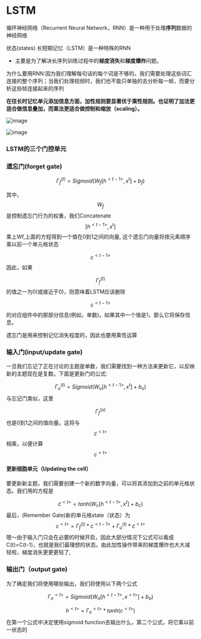 # LSTM

循环神经网络（Recurrent Neural Network，RNN）是一种用于处理**序列**数据的神经网络

状态(states)
长短期记忆（LSTM）是一种特殊的RNN
- 主要是为了解决长序列训练过程中的**梯度消失**和**梯度爆炸**问题。

为什么要用RNN:因为我们理解每句话的每个词是不够的，我们需要处理这些词汇连接的整个序列；当我们处理视频时，我们也不能只单独的去分析每一帧，而要分析这些帧连接起来的序列

**在往长时记忆单元添加信息方面，加性规则要显著优于乘性规则。也证明了加法更适合做信息叠加，而乘法更适合做控制和缩放（scaling）。**


![image](https://note.youdao.com/yws/api/personal/file/F55D537633C94B9390F06236A5626507?method=download&shareKey=ed9ffd22e3f091369226cc8ba1618d7f)

![image](https://note.youdao.com/yws/api/personal/file/324C592E0C5F4CA1B95527EB325A0D13?method=download&shareKey=63c6017bc11333a53fdea7e6182d69e3)

### LSTM的三个门控单元
### 遗忘门(forget gate)

$$\Gamma_f^{(t)}
 = Sigmoid(W_f[h^{<t - 1>}, x^{t}] + b_f)$$

其中，
$$
W_f$$
是控制遗忘门行为的权重，我们Concatenate
$$
[h^{<t - 1>}, x^{t}]$$
乘上Wf,上面的方程得到一个值在0到1之间的向量,
这个遗忘门向量将按元素顺序乘以前一个单元格状态

$$
c^{<t-1>}$$
因此，如果


$$
\Gamma_f^{(t)}$$
的值之一为0(或接近于0)，则意味着LSTM应该删除

$$
c^{<t-1>}$$
的对应组件中的那部分信息(例如，单数)。如果其中一个值是1，那么它将保存信息。



遗忘门是用来控制记忆消失程度的，因此也要用乘性运算

### 输入门(input/update gate)

一旦我们忘记了正在讨论的主题是单数，我们需要找到一种方法来更新它，以反映新的主题现在是复数。下面是更新门的公式:

$$
\Gamma_u^{(t)} = Sigmoid(W_u[h^{<t - 1>}, x^{t}] + b_u)$$
与忘记门类似，这里

$$
\Gamma_f^{(u)}$$
也是0到1之间的值向量。这将与
$$
\tilde{c}^{<t>}$$
相乘，以便计算
$$
c^{<t>}$$
#### 更新细胞单元（Updating the cell）
要更新新主题，我们需要创建一个新的数字向量，可以将其添加到之前的单元格状态。我们用的方程是

$$
\tilde{c}^{<t>} = tanh(W_c[h^{<t - 1>}, x^{t}] + b_c)$$
最后，(Remember Gate)新的单元格state（状态）为
$$
c^{<t>} = \Gamma_f^{(t)}*c^{<t-1>}+ \Gamma_u^{(t)}*\tilde{c}^{<t>}$$
嗯～由于输入门只会在必要的时候开启，因此大部分情况下公式可以看成C(t)=C(t-1)，也就是我们最理想的状态。由此加性操作带来的梯度爆炸也大大减轻啦，梯度消失更更更轻了,
### 输出门（output gate)
为了确定我们将使用哪些输出，我们将使用以下两个公式

$$
\Gamma_o^{<t>} 
= Sigmoid(W_o[h^{<t - 1>}, x^{<t>}] + b_o)$$

$$h^{<t>} 
= \Gamma_o^{<t>} * tanh(c^{<t>})$$
在第一个公式中决定使用sigmoid function去输出什么，第二个公式，将它乘以前一状态的


